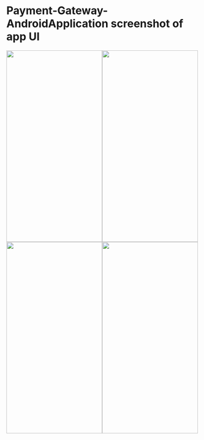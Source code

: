 # Payment-Gateway-AndroidApplication screenshot of app UI
<img src="https://user-images.githubusercontent.com/65275009/110998585-0adc8a00-83a5-11eb-9490-4d3bf4e165de.jpeg" width="250" height="500" /><img src="https://user-images.githubusercontent.com/65275009/110998597-10d26b00-83a5-11eb-98ed-d3b406148dfd.jpeg" width="250" height="500" />
<img src="https://user-images.githubusercontent.com/65275009/110998620-1c259680-83a5-11eb-81be-ef952de022fe.jpeg" width="250" height="500" /><img src="https://user-images.githubusercontent.com/65275009/110998644-20ea4a80-83a5-11eb-94a2-bc740934c4ec.jpeg" width="250" height="500" />
